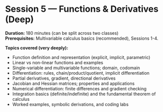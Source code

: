 <!-- Math rendered using GitHub Markdown: use $...$ and $$...$$ -->

# Session 5 — Functions & Derivatives (Deep)

**Duration:** 180 minutes (can be split across two classes)  
**Prerequisites:** Multivariable calculus basics (recommended), Sessions 1-4.  

**Topics covered (very deeply):**
- Function definition and representation (explicit, implicit, parametric)
- Linear vs non-linear functions and examples
- Single-variable and multivariable functions; domain, codomain
- Differentiation: rules, chain/product/quotient, implicit differentiation
- Partial derivatives, gradient, directional derivatives
- Jacobian and Hessian matrices; properties and applications
- Numerical differentiation: finite differences and gradient checking
- Integration basics (definite/indefinite) and the fundamental theorem of calculus
- Worked examples, symbolic derivations, and coding labs
